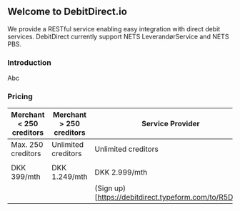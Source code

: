## Welcome to DebitDirect.io

We provide a RESTful service enabling easy integration with direct debit services. DebitDirect currently support NETS LeverandørService and NETS PBS.

### Introduction

Abc

### Pricing

| Merchant < 250 creditors | Merchant > 250 creditors | Service Provider |
|---|---|---|
| Max. 250 creditors | Unlimited creditors | Unlimited creditors |
|   |   |   |
| DKK 399/mth | DKK 1.249/mth | DKK 2.999/mth |
|   |   | (Sign up)[https://debitdirect.typeform.com/to/R5DlXq]  |

